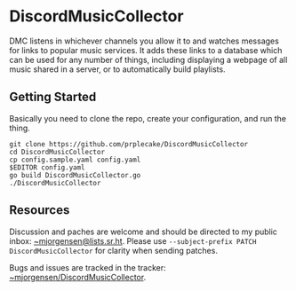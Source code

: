 # DiscordMusicCollector

DMC listens in whichever channels you allow it to and watches messages
for links to popular music services. It adds these links to a database
which can be used for any number of things, including displaying a
webpage of all music shared in a server, or to automatically build
playlists.

## Getting Started

Basically you need to clone the repo, create your configuration, and run
the thing.

```
git clone https://github.com/prplecake/DiscordMusicCollector
cd DiscordMusicCollector
cp config.sample.yaml config.yaml
$EDITOR config.yaml
go build DiscordMusicCollector.go
./DiscordMusicCollector
```

## Resources

Discussion and paches are welcome and should be directed to my public
inbox: [~mjorgensen@lists.sr.ht][lists]. Please use `--subject-prefix
PATCH DiscordMusicCollector` for clarity when sending patches.

Bugs and issues are tracked in the tracker: 
[~mjorgensen/DiscordMusicCollector][todo].

[lists]:https://lists.sr.ht/~mjorgensen/public-inbox
[todo]:https://todo.sr.ht/~mjorgensen/DiscordMusicCollector
